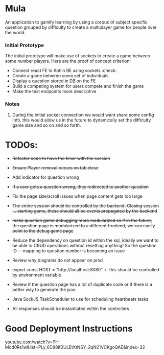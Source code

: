 # Mula

An application to gamify learning by using a corpus of subject specific question
grouped by difficulty to create a multiplayer game for people over the world.

### Initial Prototype

The initial prototype will make use of sockets to create a game between some number
players. Here are the proof of concept criterion:

- Connect react FE to Kotlin BE using sockets :check:
- Create a game between some set of individuals
- Display a question stored in DB on the FE
- Build a competing system for users compete and finish the game
- Make the test endpoints more descriptive

### Notes

1. During the initial socket connection we would want share some config info,
   this would allow us in the future to dynamically set the difficulty game size
   and so on and so forth.

# TODOs:

- ~~Refactor code to have the timer with the session~~
- ~~Ensure Player removal occurs on tab close~~
- Add indicator for question wrong
- ~~If a user gets a question wrong, they redirected to another question~~
- Fix the page size/scroll issues when page content gets too large

- ~~The entire session should be controlled by the backend,
  Closing session ... starting game, these should all be events
  propagated by the backend~~

- ~~make question game debugging more modularized so if in the future,
  the question page is modularized to a different frontend, we can easily
  point to the debug game page~~

- Reduce the dependency on question id within the sql, ideally we want to be able
  to CRUD operations without resetting anything! So the question ID -- mapping to
  question number is becoming an issue

- Review why diagrams do not appear on prod

- export const HOST = "http://localhost:8080" <- this should be controlled by environment variable
- Review if the question page has a lot of duplicate code or if there is a better way
  to generate the json
- Java SockJS TaskScheduler to use for scheduling heartbeats tasks

- All responses should be instantiated within the controllers

# Good Deployment Instructions

youtube.com/watch?v=PH-Mcd0Rs1w&list=PLy_6D98if3ULEtXtNSY_2qN21VCKgoQAE&index=32
